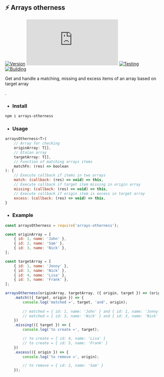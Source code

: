 ## ⚡ Arrays otherness
[![Version](https://badgen.net/npm/v/arrays-otherness)](https://npmjs.com/package/arrays-otherness)
[![Small size](https://img.badgesize.io/neki-dev/arrays-otherness/master/dist/index.js)](https://github.com/neki-dev/arrays-otherness/blob/master/dist/index.js)
[![Testing](https://github.com/neki-dev/arrays-otherness/actions/workflows/test.yml/badge.svg)](https://github.com/neki-dev/arrays-otherness/actions/workflows/test.yml)
[![Building](https://github.com/neki-dev/arrays-otherness/actions/workflows/build.yml/badge.svg)](https://github.com/neki-dev/arrays-otherness/actions/workflows/build.yml)

Get and handle a matching, missing and excess items of an array based on target array

.

* ### Install

```sh
npm i arrays-otherness
```

* ### Usage

```js
arraysOtherness<T>(
    // Array for checking
    originArray: T[], 
    // Etalon array
    targetArray: T[], 
    // Function of matching arrays items
    matchFn: (res) => boolean
): {
    // Execute callback if items in two arrays
    match: (callback: (res) => void) => this,
    // Execute callback if target item missing in origin array
    missing: (callback: (res) => void) => this,
    // Execute callback if origin item is excess in target array
    excess: (callback: (res) => void) => this,
}
```

* ### Example

```js
const arraysOtherness = require('arrays-otherness');

const originArray = [
    { id: 1, name: 'John' },
    { id: 2, name: 'Sam' },
    { id: 3, name: 'Nick' },
];

const targetArray = [
    { id: 1, name: 'Jonny' },
    { id: 3, name: 'Nick' },
    { id: 4, name: 'Lisa' },
    { id: 5, name: 'Frank' },
];

arraysOtherness(originArray, targetArray, ({ origin, target }) => (origin.id === target.id))
    .match(({ target, origin }) => {
        console.log('matched =', target, 'and', origin);
        
        // matched = { id: 1, name: 'John' } and { id: 1, name: 'Jonny' }
        // matched = { id: 3, name: 'Nick' } and { id: 3, name: 'Nick' }
    })
    .missing(({ target }) => {
        console.log('to create =', target);

        // to create = { id: 4, name: 'Lisa' }
        // to create = { id: 5, name: 'Frank' }
    })
    .excess(({ origin }) => {
        console.log('to remove =', origin);

        // to remove = { id: 2, name: 'Sam' }
    });

```
